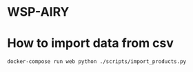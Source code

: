 # WSP-AIRY

# How to import data from csv
```
docker-compose run web python ./scripts/import_products.py
```
